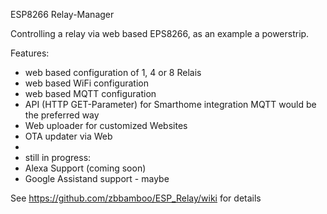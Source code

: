 ESP8266 Relay-Manager

Controlling a relay via web based EPS8266, as an example a powerstrip.

Features:
* web based configuration of 1, 4 or 8 Relais
* web based WiFi configuration
* web based MQTT configuration
* API (HTTP GET-Parameter) for Smarthome integration MQTT would be the preferred way
* Web uploader for customized Websites
* OTA updater via Web
*
* still in progress:
* Alexa Support (coming soon)
* Google Assistand support - maybe


See https://github.com/zbbamboo/ESP_Relay/wiki for details
